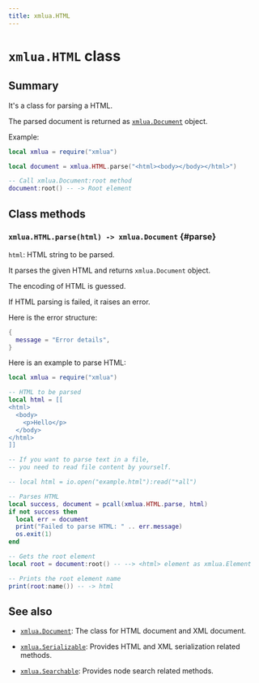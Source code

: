 ```yaml
---
title: xmlua.HTML
---
```


# `xmlua.HTML` class

## Summary

It's a class for parsing a HTML.

The parsed document is returned as [`xmlua.Document`][document] object.

Example:

```lua
local xmlua = require("xmlua")

local document = xmlua.HTML.parse("<html><body></body></html>")

-- Call xmlua.Document:root method
document:root() -- -> Root element
```

## Class methods

### `xmlua.HTML.parse(html) -> xmlua.Document` {#parse}

`html`: HTML string to be parsed.

It parses the given HTML and returns `xmlua.Document` object.

The encoding of HTML is guessed.

If HTML parsing is failed, it raises an error.

Here is the error structure:

```lua
{
  message = "Error details",
}
```

Here is an example to parse HTML:

```lua
local xmlua = require("xmlua")

-- HTML to be parsed
local html = [[
<html>
  <body>
    <p>Hello</p>
  </body>
</html>
]]

-- If you want to parse text in a file,
-- you need to read file content by yourself.

-- local html = io.open("example.html"):read("*all")

-- Parses HTML
local success, document = pcall(xmlua.HTML.parse, html)
if not success then
  local err = document
  print("Failed to parse HTML: " .. err.message)
  os.exit(1)
end

-- Gets the root element
local root = document:root() -- --> <html> element as xmlua.Element

-- Prints the root element name
print(root:name()) -- -> html
```

## See also

  * [`xmlua.Document`][document]: The class for HTML document and XML document.

  * [`xmlua.Serializable`][serializable]: Provides HTML and XML serialization related methods.

  * [`xmlua.Searchable`][searchable]: Provides node search related methods.


[document]:document.html

[serializable]:serializable.html

[searchable]:searchable.html
